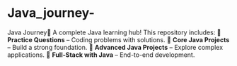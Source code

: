# Java_journey-
Java Journey🚀    A complete Java learning hub! This repository includes:    🔹 **Practice Questions** – Coding problems with solutions.   🔹 **Core Java Projects** – Build a strong foundation.   🔹 **Advanced Java Projects** – Explore complex applications.   🔹 **Full-Stack with Java** – End-to-end development.
